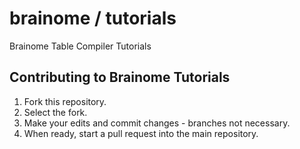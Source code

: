 # brainome / tutorials
Brainome Table Compiler Tutorials

## Contributing to Brainome Tutorials
1. Fork this repository.
2. Select the fork.
3. Make your edits and commit changes - branches not necessary.
4. When ready, start a pull request into the main repository.
